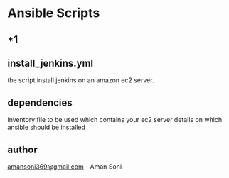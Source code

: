 # Ansible Scripts

*1
---

install_jenkins.yml
---------------------

the script install jenkins on an amazon ec2 server.

dependencies
-------------

inventory file to be used which contains your ec2 server details on which ansible should be installed

author
------

amansoni369@gmail.com - Aman Soni
